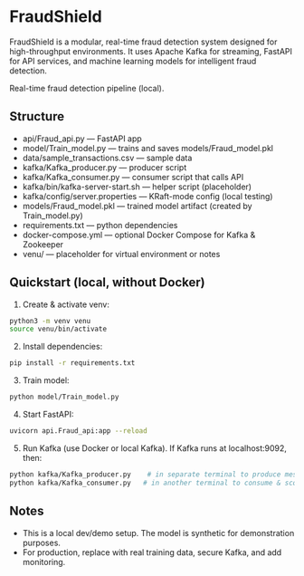 # FraudShield

FraudShield is a modular, real-time fraud detection system designed for high-throughput environments.
It uses Apache Kafka for streaming, FastAPI for API services, and machine learning models for intelligent fraud detection.

Real-time fraud detection pipeline (local).

## Structure
- api/Fraud_api.py — FastAPI app
- model/Train_model.py — trains and saves models/Fraud_model.pkl
- data/sample_transactions.csv — sample data
- kafka/Kafka_producer.py — producer script
- kafka/Kafka_consumer.py — consumer script that calls API
- kafka/bin/kafka-server-start.sh — helper script (placeholder)
- kafka/config/server.properties — KRaft-mode config (local testing)
- models/Fraud_model.pkl — trained model artifact (created by Train_model.py)
- requirements.txt — python dependencies
- docker-compose.yml — optional Docker Compose for Kafka & Zookeeper
- venu/ — placeholder for virtual environment or notes

## Quickstart (local, without Docker)

1. Create & activate venv:
```bash
python3 -m venv venu
source venu/bin/activate
```

2. Install dependencies:
```bash
pip install -r requirements.txt
```

3. Train model:
```bash
python model/Train_model.py
```

4. Start FastAPI:
```bash
uvicorn api.Fraud_api:app --reload
```

5. Run Kafka (use Docker or local Kafka). If Kafka runs at localhost:9092, then:
```bash
python kafka/Kafka_producer.py    # in separate terminal to produce messages
python kafka/Kafka_consumer.py   # in another terminal to consume & score
```

## Notes
- This is a local dev/demo setup. The model is synthetic for demonstration purposes.
- For production, replace with real training data, secure Kafka, and add monitoring.
